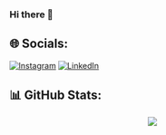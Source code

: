 ### Hi there 👋

## 🌐 Socials:
[![Instagram](https://img.shields.io/badge/Instagram-%23E4405F.svg?logo=Instagram&logoColor=white)](https://instagram.com/marianapaulin.o) [![LinkedIn](https://img.shields.io/badge/LinkedIn-%230077B5.svg?logo=linkedin&logoColor=white)]((https://www.linkedin.com/in/mariana-paulino/))

## 📊 GitHub Stats:

<p align="center">
    <img src="https://github-readme-stats.vercel.app/api/top-langs/?username=patii01&theme=dark&hide_border=false&include_all_commits=true&count_private=true&layout=compact" >
</p>
